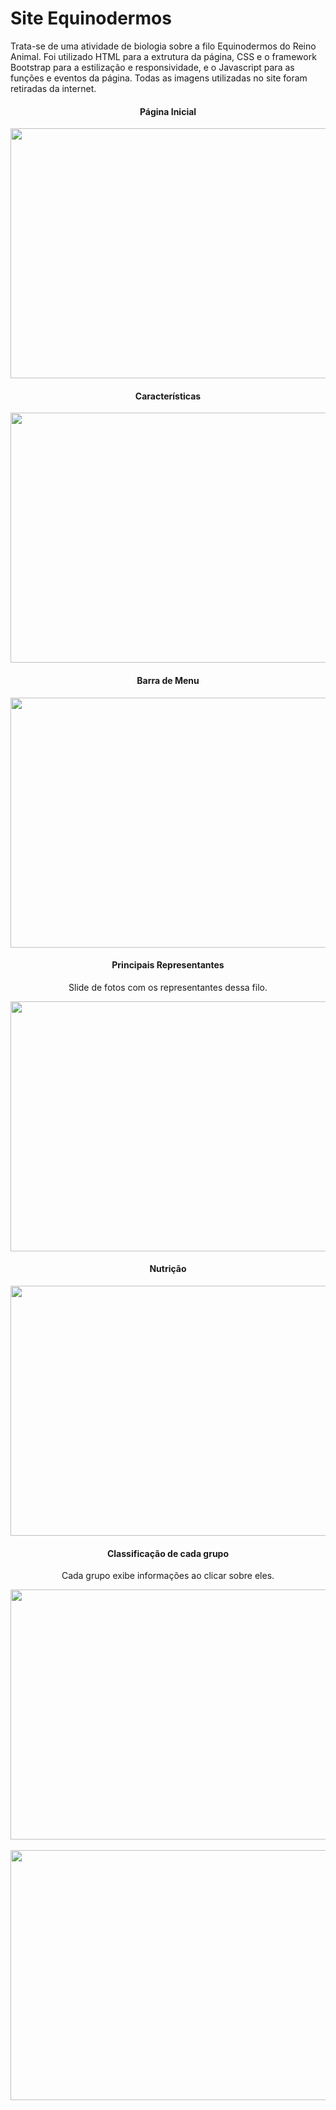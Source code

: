 # Site Equinodermos
Trata-se de uma atividade de biologia sobre a filo Equinodermos do Reino Animal.
Foi utilizado HTML para a extrutura da página, CSS e o framework Bootstrap para a estilização e responsividade, e o Javascript para as funções e eventos da página.
Todas as imagens utilizadas no site foram retiradas da internet.

<div align="center">
   <h4>Página Inicial</h4>
   <img src="https://github.com/LeticiaSanttos/Site_Equinodermos/assets/100394703/3b2ea27a-54ed-4d29-9eb6-e35744f49008" height="400px" width="600px">
</div>
<div align="center">
  <h4>Características</h4>
   <img src="https://github.com/LeticiaSanttos/Site_Equinodermos/assets/100394703/5117ad58-76c4-44f1-aea4-54e96479b9af" height="400px" width="600px">
</div>
<div align="center">
  <h4>Barra de Menu</h4>
   <img src="https://github.com/LeticiaSanttos/Site_Equinodermos/assets/100394703/48738ff3-9cc9-46f3-818c-61fcead12c9a" height="400px" width="600px">
</div>
<div align="center">
  <h4>Principais Representantes</h4>
   <p>Slide de fotos com os representantes dessa filo.</p>
   <img src="https://github.com/LeticiaSanttos/Site_Equinodermos/assets/100394703/49283c43-f404-4ff8-ab12-3f6ec1f50157" height="400px" width="600px">
</div>
<div align="center">
  <h4>Nutrição</h4>
   <img src="https://github.com/LeticiaSanttos/Site_Equinodermos/assets/100394703/ad381b3e-7a94-4e69-9df1-409d1ed26596" height="400px" width="600px">
</div>
<div align="center">
  <h4>Classificação de cada grupo</h4>
   <p>Cada grupo exibe informações ao clicar sobre eles.</p>
   <img src="https://github.com/LeticiaSanttos/Site_Equinodermos/assets/100394703/192553d9-1fb3-47eb-a3e3-5d2eda0d9777" height="400px" width="600px">
   </br></br>
   <img src="https://github.com/LeticiaSanttos/Site_Equinodermos/assets/100394703/a20a142b-d8ce-4414-aed5-99eee21aa16b" height="400px" width="600px">
</div>
